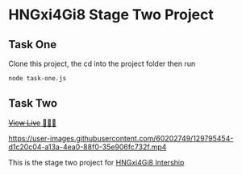 # HNGxi4Gi8 Stage Two Project

## Task One

Clone this project, the cd into the project folder then run

```bash
node task-one.js
```

## Task Two

[~~View Live~~ 🚀🚀🚀](https://hngxi4gi8-stage2-project.herokuapp.com/)

https://user-images.githubusercontent.com/60202749/129795454-d1c20c04-a13a-4ea0-88f0-35e906fc732f.mp4

This is the stage two project for [HNGxi4Gi8 Intership](https://zuri.team)

